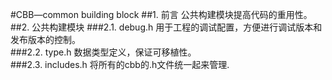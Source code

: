 ﻿#CBB—common building block
##1. 前言
公共构建模块提高代码的重用性。</br>
##2. 公共构建模块
###2.1. debug.h
    用于工程的调试配置，方便进行调试版本和发布版本的控制。</br>
###2.2. type.h
    数据类型定义，保证可移植性。</br>
###2.3. includes.h
	将所有的cbb的.h文件统一起来管理.</br>
